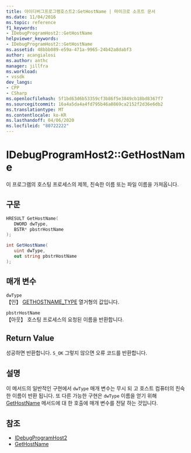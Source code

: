 ```yaml
---
title: 아이디버그프로그램호스트2:GetHostName | 마이크로 소프트 문서
ms.date: 11/04/2016
ms.topic: reference
f1_keywords:
- IDebugProgramHost2::GetHostName
helpviewer_keywords:
- IDebugProgramHost2::GetHostName
ms.assetid: 48bbb089-e59a-471a-9965-24b42a8dabf3
author: acangialosi
ms.author: anthc
manager: jillfra
ms.workload:
- vssdk
dev_langs:
- CPP
- CSharp
ms.openlocfilehash: 5f1bd63d6b53359cf3b86f5e3849cb18bd8367f7
ms.sourcegitcommit: 16a4a5da4a4fd795b46a0869ca2152f2d36e6db2
ms.translationtype: MT
ms.contentlocale: ko-KR
ms.lasthandoff: 04/06/2020
ms.locfileid: "80722222"
---
```

# <a name="idebugprogramhost2gethostname"></a>IDebugProgramHost2::GetHostName
이 프로그램의 호스팅 프로세스의 제목, 친숙한 이름 또는 파일 이름을 가져옵니다.

## <a name="syntax"></a>구문

```cpp
HRESULT GetHostName( 
   DWORD dwType,
   BSTR* pbstrHostName
);
```

```csharp
int GetHostName( 
   uint dwType,
   out string pbstrHostName
);
```

## <a name="parameters"></a>매개 변수
`dwType`\
【인】 [GETHOSTNAME_TYPE](../../../extensibility/debugger/reference/gethostname-type.md) 열거형의 값입니다.

`pbstrHostName`\
【아웃】 호스팅 프로세스의 요청된 이름을 반환합니다.

## <a name="return-value"></a>Return Value
 성공하면 반환합니다. `S_OK` 그렇지 않으면 오류 코드를 반환합니다.

## <a name="remarks"></a>설명
 이 메서드의 일반적인 구현에서 `dwType` 매개 변수는 무시 되 고 호스트 컴퓨터의 친숙 한 이름이 반환 됩니다. 또 다른 가능한 구현은 `dwType` 이름을 얻기 위해 [GetHostName](../../../extensibility/debugger/reference/idebugprogramnode2-gethostname.md) 메서드에 대 한 호출에 매개 변수를 전달 하는 것입니다.

## <a name="see-also"></a>참조
- [IDebugProgramHost2](../../../extensibility/debugger/reference/idebugprogramhost2.md)
- [GetHostName](../../../extensibility/debugger/reference/idebugprogramnode2-gethostname.md)
